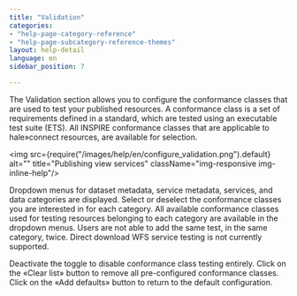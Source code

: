 ```yaml
---
title: "Validation"
categories:
- "help-page-category-reference"
- "help-page-subcategory-reference-themes"
layout: help-detail
language: en
sidebar_position: 7

---
```


The Validation section allows you to configure the conformance classes that are used to test your published resources. A conformance class is a set of requirements defined in a standard, which are tested using an executable test suite (ETS). All INSPIRE conformance classes that are applicable to hale»connect resources, are available for selection.

<img src={require("/images/help/en/configure_validation.png").default} alt="" title="Publishing view services" className="img-responsive img-inline-help"/>

Dropdown menus for dataset metadata, service metadata, services, and data categories are displayed. Select or deselect the conformance classes you are interested in for each category. All available conformance classes used for testing resources belonging to each category are available in the dropdown menus. Users are not able to add the same test, in the same category, twice. Direct download WFS service testing is not currently supported.

Deactivate the toggle to disable conformance class testing entirely. Click on the «Clear list» button to remove all pre-configured conformance classes. Click on the «Add defaults» button to return to the default configuration.
